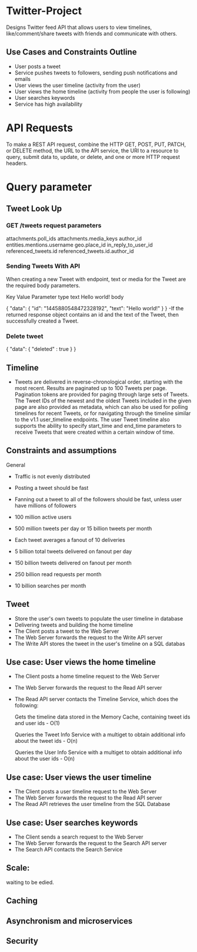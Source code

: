 # Twitter-Project

Designs Twitter feed API that allows users to view timelines, like/comment/share tweets with friends and communicate with others.

##  Use Cases and Constraints Outline

- User posts a tweet
- Service pushes tweets to followers, sending push notifications and emails
- User views the user timeline (activity from the user)
- User views the home timeline (activity from people the user is following)
- User searches keywords
- Service has high availability

# API Requests

To make a REST API request, combine the HTTP GET, POST, PUT, PATCH, or DELETE method, the URL to the API service, 
the URI to a resource to query, submit data to, update, or delete, and one or more HTTP request headers.

# Query parameter 

## Tweet Look Up

### GET /tweets request parameters
attachments.poll_ids
attachments.media_keys
author_id
entities.mentions.username
geo.place_id
in_reply_to_user_id
referenced_tweets.id
referenced_tweets.id.author_id


### Sending Tweets With API
When creating a new Tweet with endpoint, text or media for the Tweet are the required body parameters.

Key	Value	Parameter type
text	Hello world! 	body

{
  "data": {
    "id": "1445880548472328192",
    "text": "Hello world!"
  }
}
-If the returned response object contains an id and the text of the Tweet, then successfully created a Tweet.

### Delete tweet

{
   "data": {
       "deleted" : true
   }
}


## Timeline 

- Tweets are delivered in reverse-chronological order, starting with the most recent. Results are paginated up to 100 Tweets per page. Pagination tokens are provided for paging through large sets of Tweets. The Tweet IDs of the newest and the oldest Tweets included in the given page are also provided as metadata, which can also be used for polling timelines for recent Tweets, or for navigating through the timeline similar to the v1.1 user_timeline endpoints. The user Tweet timeline also supports the ability to specify start_time and end_time parameters to receive Tweets that were created within a certain window of time. 


## Constraints and assumptions

General

 - Traffic is not evenly distributed

 - Posting a tweet should be fast

 - Fanning out a tweet to all of the followers should be fast, unless user have millions of followers

 - 100 million active users

 - 500 million tweets per day or 15 billion tweets per month

 - Each tweet averages a fanout of 10 deliveries

 - 5 billion total tweets delivered on fanout per day

 - 150 billion tweets delivered on fanout per month

 - 250 billion read requests per month

 - 10 billion searches per month


## Tweet

 - Store the user's own tweets to populate the user timeline in database
 - Delivering tweets and building the home timeline
 - The Client posts a tweet to the Web Server
 - The Web Server forwards the request to the Write API server
 - The Write API stores the tweet in the user's timeline on a SQL databas
 
## Use case: User views the home timeline
- The Client posts a home timeline request to the Web Server
- The Web Server forwards the request to the Read API server

- The Read API server contacts the Timeline Service, which does the following:

  Gets the timeline data stored in the Memory Cache, containing tweet ids and user ids - O(1)
 
  Queries the Tweet Info Service with a multiget to obtain additional info about the tweet ids - O(n)
 
  Queries the User Info Service with a multiget to obtain additional info about the user ids - O(n)
  
## Use case: User views the user timeline

- The Client posts a user timeline request to the Web Server
- The Web Server forwards the request to the Read API server
- The Read API retrieves the user timeline from the SQL Database

## Use case: User searches keywords
- The Client sends a search request to the Web Server
- The Web Server forwards the request to the Search API server
- The Search API contacts the Search Service


## Scale:
waiting to be edied.

## Caching

## Asynchronism and microservices

## Security
 







